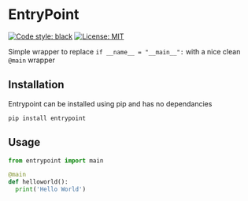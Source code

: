 # EntryPoint

[![Code style: black](https://img.shields.io/badge/code%20style-black-000000.svg)](https://github.com/psf/black)
[![License: MIT](https://img.shields.io/badge/License-MIT-yellow.svg)](https://opensource.org/licenses/MIT)

Simple wrapper to replace `if __name__ = "__main__":` with a nice clean `@main` wrapper

## Installation

Entrypoint can be installed using pip and has no dependancies

```
pip install entrypoint
```

## Usage

```python
from entrypoint import main

@main
def helloworld():
  print('Hello World')

```


